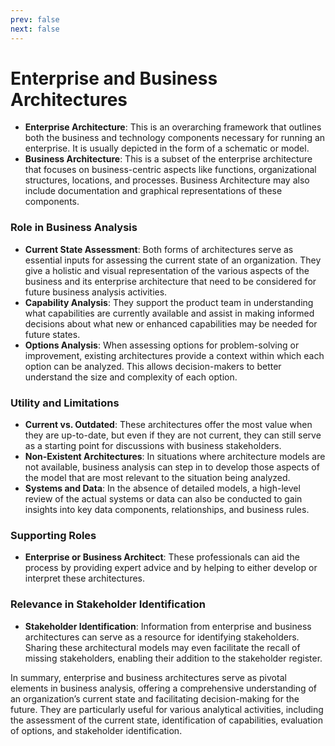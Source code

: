 ```yaml
---
prev: false
next: false
---
```


# Enterprise and Business Architectures

- **Enterprise Architecture**: This is an overarching framework that outlines both the business and technology components necessary for running an enterprise. It is usually depicted in the form of a schematic or model.
- **Business Architecture**: This is a subset of the enterprise architecture that focuses on business-centric aspects like functions, organizational structures, locations, and processes. Business Architecture may also include documentation and graphical representations of these components.

### Role in Business Analysis

- **Current State Assessment**: Both forms of architectures serve as essential inputs for assessing the current state of an organization. They give a holistic and visual representation of the various aspects of the business and its enterprise architecture that need to be considered for future business analysis activities.
- **Capability Analysis**: They support the product team in understanding what capabilities are currently available and assist in making informed decisions about what new or enhanced capabilities may be needed for future states.
- **Options Analysis**: When assessing options for problem-solving or improvement, existing architectures provide a context within which each option can be analyzed. This allows decision-makers to better understand the size and complexity of each option.

### Utility and Limitations

- **Current vs. Outdated**: These architectures offer the most value when they are up-to-date, but even if they are not current, they can still serve as a starting point for discussions with business stakeholders.
- **Non-Existent Architectures**: In situations where architecture models are not available, business analysis can step in to develop those aspects of the model that are most relevant to the situation being analyzed.
- **Systems and Data**: In the absence of detailed models, a high-level review of the actual systems or data can also be conducted to gain insights into key data components, relationships, and business rules.

### Supporting Roles

- **Enterprise or Business Architect**: These professionals can aid the process by providing expert advice and by helping to either develop or interpret these architectures.

### Relevance in Stakeholder Identification

- **Stakeholder Identification**: Information from enterprise and business architectures can serve as a resource for identifying stakeholders. Sharing these architectural models may even facilitate the recall of missing stakeholders, enabling their addition to the stakeholder register.

In summary, enterprise and business architectures serve as pivotal elements in business analysis, offering a comprehensive understanding of an organization’s current state and facilitating decision-making for the future. They are particularly useful for various analytical activities, including the assessment of the current state, identification of capabilities, evaluation of options, and stakeholder identification.
